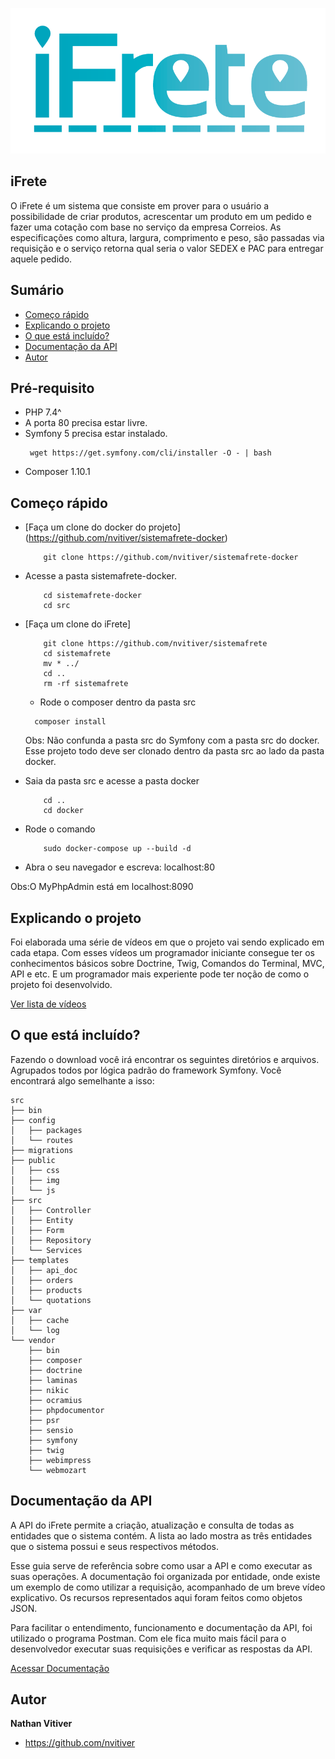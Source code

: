 <p align="center">
    <img src="public/img/ifrete_main_logo.png" alt="iFrete logo">
</p>

## iFrete

O iFrete é um sistema que consiste em prover para o usuário a possibilidade de criar produtos, acrescentar um produto em um pedido e fazer uma cotação com base no serviço da empresa Correios. As especificações como altura, largura, comprimento e peso, são passadas via requisição e o serviço retorna qual seria o valor SEDEX e PAC para entregar aquele pedido.  


## Sumário

- [Começo rápido](#começo-rápido)
- [Explicando o projeto](#explicando-o-projeto)
- [O que está incluído?](#o-que-está-incluído)
- [Documentação da API](#documentação-da-API)
- [Autor](#autor)

## Pré-requisito
- PHP 7.4^
- A porta 80 precisa estar livre.
- Symfony 5 precisa estar instalado. 
    ```
     wget https://get.symfony.com/cli/installer -O - | bash 
    ```
- Composer 1.10.1
    
## Começo rápido
- [Faça um clone do docker do projeto] (https://github.com/nvitiver/sistemafrete-docker)
    ```
        git clone https://github.com/nvitiver/sistemafrete-docker
    ```
- Acesse a pasta sistemafrete-docker.
    ```
        cd sistemafrete-docker
        cd src
    ```
- [Faça um clone do iFrete]
    ```
        git clone https://github.com/nvitiver/sistemafrete
        cd sistemafrete
        mv * ../
        cd ..
        rm -rf sistemafrete
    ```
  - Rode o composer dentro da pasta src
  ```
    composer install
  ```
  Obs: Não confunda a pasta src do Symfony com a pasta src do docker. Esse projeto todo deve ser clonado dentro da pasta src ao lado da pasta docker.    
- Saia da pasta src e acesse a pasta docker
    ```
        cd ..
        cd docker
    ``` 
- Rode o comando 
    ```
        sudo docker-compose up --build -d
    ``` 

- Abra o seu navegador e escreva: localhost:80

Obs:O MyPhpAdmin está em localhost:8090

## Explicando o projeto

Foi elaborada uma série de vídeos em que o projeto vai sendo explicado em cada etapa. Com esses vídeos um programador iniciante consegue ter os conhecimentos básicos sobre Doctrine, Twig, Comandos do Terminal, MVC, API e etc. E um programador mais experiente pode ter noção de como o projeto foi desenvolvido.  


<a href="https://www.youtube.com/playlist?list=PLnzDO8mVGw5ezafW3cmdE7PreBLhBaOr7" target="_blank">Ver lista de vídeos</a>




## O que está incluído?

Fazendo o download você irá encontrar os seguintes diretórios e arquivos. Agrupados todos por lógica padrão do framework Symfony. Você encontrará algo semelhante a isso: 

```
src
├── bin
├── config
│   ├── packages
│   └── routes
├── migrations
├── public
│   ├── css
│   ├── img
│   └── js
├── src
│   ├── Controller
│   ├── Entity
│   ├── Form
│   ├── Repository
│   └── Services
├── templates
│   ├── api_doc
│   ├── orders
│   ├── products
│   └── quotations
├── var
│   ├── cache
│   └── log
└── vendor
    ├── bin
    ├── composer
    ├── doctrine
    ├── laminas
    ├── nikic
    ├── ocramius
    ├── phpdocumentor
    ├── psr
    ├── sensio
    ├── symfony
    ├── twig
    ├── webimpress
    └── webmozart
```



## Documentação da API

A API do iFrete permite a criação, atualização e consulta de todas as entidades que o sistema contém. A lista ao lado mostra as três entidades que o sistema possui e seus respectivos métodos.

Esse guia serve de referência sobre como usar a API e como executar as suas operações. A documentação foi organizada por entidade, onde existe um exemplo de como utilizar a requisição, acompanhado de um breve vídeo explicativo. Os recursos representados aqui foram feitos como objetos JSON.

Para facilitar o entendimento, funcionamento e documentação da API, foi utilizado o programa Postman. Com ele fica muito mais fácil para o desenvolvedor executar suas requisições e verificar as respostas da API.


[Acessar Documentação](https://documenter.getpostman.com/view/11939856/T17KenFH?version=latest)


## Autor

**Nathan Vitiver**

- <https://github.com/nvitiver>


